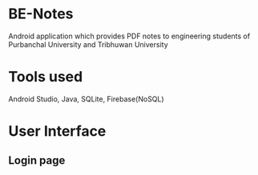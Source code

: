 # BE-Notes
Android application which provides PDF notes to engineering students of Purbanchal University and Tribhuwan University

# Tools used
Android Studio, Java, SQLite, Firebase(NoSQL)

# User Interface

## Login page
